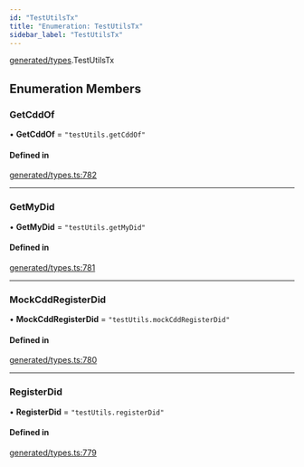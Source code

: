 ```yaml
---
id: "TestUtilsTx"
title: "Enumeration: TestUtilsTx"
sidebar_label: "TestUtilsTx"
---
```


[generated/types](../../../../modules/Generated/Types/Types.md).TestUtilsTx

## Enumeration Members

### GetCddOf

• **GetCddOf** = ``"testUtils.getCddOf"``

#### Defined in

[generated/types.ts:782](https://github.com/PolymeshAssociation/polymesh-sdk/blob/995f17653/src/generated/types.ts#L782)

___

### GetMyDid

• **GetMyDid** = ``"testUtils.getMyDid"``

#### Defined in

[generated/types.ts:781](https://github.com/PolymeshAssociation/polymesh-sdk/blob/995f17653/src/generated/types.ts#L781)

___

### MockCddRegisterDid

• **MockCddRegisterDid** = ``"testUtils.mockCddRegisterDid"``

#### Defined in

[generated/types.ts:780](https://github.com/PolymeshAssociation/polymesh-sdk/blob/995f17653/src/generated/types.ts#L780)

___

### RegisterDid

• **RegisterDid** = ``"testUtils.registerDid"``

#### Defined in

[generated/types.ts:779](https://github.com/PolymeshAssociation/polymesh-sdk/blob/995f17653/src/generated/types.ts#L779)
